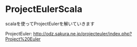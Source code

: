 # ProjectEulerScala
scalaを使ってProjectEulerを解いていきます

ProjectEuler: http://odz.sakura.ne.jp/projecteuler/index.php?Project%20Euler
